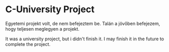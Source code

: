 # C-University Project

Egyetemi projekt volt, de nem befejeztem be. Talán a jövőben befejezem, hogy teljesen meglegyen a projekt.

It was a university project, but i didn't finish it. I may finish it in the future to complete the project.
